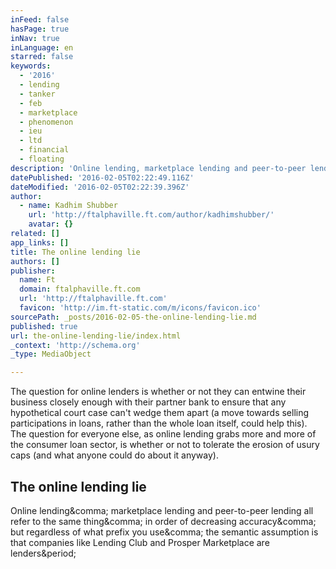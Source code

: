 ```yaml
---
inFeed: false
hasPage: true
inNav: true
inLanguage: en
starred: false
keywords:
  - '2016'
  - lending
  - tanker
  - feb
  - marketplace
  - phenomenon
  - ieu
  - ltd
  - financial
  - floating
description: 'Online lending, marketplace lending and peer-to-peer lending all refer to the same thing, in order of decreasing accuracy, but regardless of what prefix you use, the semantic assumption is that companies like Lending Club and Prosper Marketplace are lenders.'
datePublished: '2016-02-05T02:22:49.116Z'
dateModified: '2016-02-05T02:22:39.396Z'
author:
  - name: Kadhim Shubber
    url: 'http://ftalphaville.ft.com/author/kadhimshubber/'
    avatar: {}
related: []
app_links: []
title: The online lending lie
authors: []
publisher:
  name: Ft
  domain: ftalphaville.ft.com
  url: 'http://ftalphaville.ft.com'
  favicon: 'http://im.ft-static.com/m/icons/favicon.ico'
sourcePath: _posts/2016-02-05-the-online-lending-lie.md
published: true
url: the-online-lending-lie/index.html
_context: 'http://schema.org'
_type: MediaObject

---
```

The question for online lenders is whether or not they can entwine their business closely enough with their partner bank to ensure that any hypothetical court case can't wedge them apart (a move towards selling participations in loans, rather than the whole loan itself, could help this). The question for everyone else, as online lending grabs more and more of the consumer loan sector, is whether or not to tolerate the erosion of usury caps (and what anyone could do about it anyway).

<article style=""><h1>The online lending lie</h1><p>Online lending&amp;comma; marketplace lending and peer-to-peer lending all refer to the same thing&amp;comma; in order of decreasing accuracy&amp;comma; but regardless of what prefix you use&amp;comma; the semantic assumption is that companies like Lending Club and Prosper Marketplace are lenders&amp;period;</p></article>